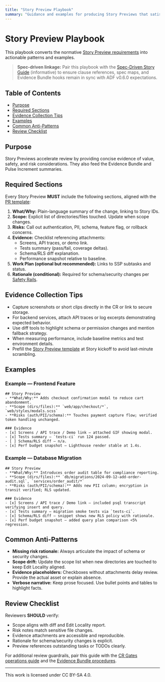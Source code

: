 ```yaml
---
title: "Story Preview Playbook"
summary: "Guidance and examples for producing Story Previews that satisfy ADF v0.5.0 requirements."
---
```


# Story Preview Playbook

This playbook converts the normative [Story Preview requirements](../specs/adf-spec-v0.5.0.md#4-story-preview) into actionable patterns and examples.

> **Spec-driven linkage:** Pair this playbook with the [Spec-Driven Story Guide](../guides/spec-driven-story.md) (informative) to ensure clause references, spec maps, and Evidence Bundle hooks remain in sync with ADF v0.6.0 expectations.

## Table of Contents
- [Purpose](#purpose)
- [Required Sections](#required-sections)
- [Evidence Collection Tips](#evidence-collection-tips)
- [Examples](#examples)
- [Common Anti-Patterns](#common-anti-patterns)
- [Review Checklist](#review-checklist)

## Purpose

Story Previews accelerate review by providing concise evidence of value, safety, and risk considerations. They also feed the Evidence Bundle and Pulse Increment summaries.

## Required Sections

Every Story Preview **MUST** include the following sections, aligned with the [PR template](../templates/pr-template.md):

1. **What/Why:** Plain-language summary of the change, linking to Story IDs.
2. **Scope:** Explicit list of directories/files touched. Update when scope changes.
3. **Risks:** Call out authentication, PII, schema, feature flag, or rollback concerns.
4. **Evidence:** Checklist referencing attachments:
   - Screens, API traces, or demo link.
   - Tests summary (pass/fail, coverage deltas).
   - Schema/RLS diff explanation.
   - Performance snapshot relative to baseline.
5. **Work Plan (optional but recommended):** Links to SSP subtasks and status.
6. **Rationale (conditional):** Required for schema/security changes per [Safety Rails](safety-rails.md).

## Evidence Collection Tips

- Capture screenshots or short clips directly in the CR or link to secure storage.
- For backend services, attach API traces or log excerpts demonstrating expected behavior.
- Use diff tools to highlight schema or permission changes and mention fallback strategy.
- When measuring performance, include baseline metrics and test environment details.
- Prefill the [Story Preview template](../templates/story-preview.md) at Story kickoff to avoid last-minute scrambling.

## Examples

### Example — Frontend Feature

```
## Story Preview
- **What/Why:** Adds checkout confirmation modal to reduce cart abandonment.
- **Scope (dirs/files):** `web/app/checkout/*`, `web/styles/modals.scss`
- **Risks (auth/PII/schema):** Touches payment capture flow; verified token handling unchanged.

### Evidence
- [x] Screens / API trace / Demo link — attached GIF showing modal.
- [x] Tests summary — `tests-ci` run 124 passed.
- [ ] Schema/RLS diff — n/a.
- [x] Perf budget snapshot — Lighthouse render stable at 1.4s.
```

### Example — Database Migration

```
## Story Preview
- **What/Why:** Introduces order audit table for compliance reporting.
- **Scope (dirs/files):** `db/migrations/2024-09-12-add-order-audit.sql`, `services/order_audit/*`
- **Risks (auth/PII/schema):** Adds new PII column; encryption in transit verified; RLS updated.

### Evidence
- [x] Screens / API trace / Demo link — included psql transcript verifying insert and query.
- [x] Tests summary — migration smoke tests via `tests-ci`.
- [x] Schema/RLS diff — snippet shows new RLS policy with rationale.
- [x] Perf budget snapshot — added query plan comparison <5% regression.
```

## Common Anti-Patterns

- **Missing risk rationale:** Always articulate the impact of schema or security changes.
- **Scope drift:** Update the scope list when new directories are touched to keep Edit Locality aligned.
- **Evidence placeholders:** Checkboxes without attachments delay review. Provide the actual asset or explain absence.
- **Verbose narrative:** Keep prose focused. Use bullet points and tables to highlight facts.

## Review Checklist

Reviewers **SHOULD** verify:

- Scope aligns with diff and Edit Locality report.
- Risk notes match sensitive file changes.
- Evidence attachments are accessible and reproducible.
- Rationale for schema/security changes is explicit.
- Preview references outstanding tasks or TODOs clearly.

For additional review guardrails, pair this guide with the [CR Gates operations guide](cr-gates.md) and the [Evidence Bundle procedures](evidence-bundle.md).

---

This work is licensed under CC BY-SA 4.0.
